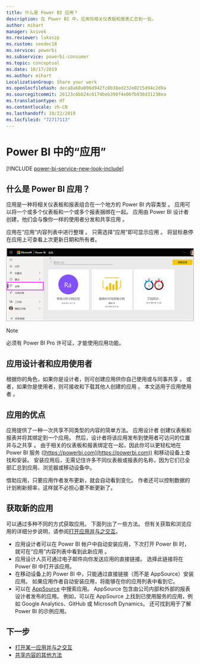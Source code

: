 ```yaml
---
title: 什么是 Power BI 应用？
description: 在 Power BI 中，应用将相关仪表板和报表汇总到一处。
author: mihart
manager: kvivek
ms.reviewer: lukaszp
ms.custom: seodec18
ms.service: powerbi
ms.subservice: powerbi-consumer
ms.topic: conceptual
ms.date: 10/17/2019
ms.author: mihart
LocalizationGroup: Share your work
ms.openlocfilehash: deca8a60a006d942fc8b38ed232e0215d94c2d9a
ms.sourcegitcommit: 26123c6bb24c8174beb390f4e06fb938d31238ea
ms.translationtype: HT
ms.contentlocale: zh-CN
ms.lasthandoff: 10/22/2019
ms.locfileid: "72717113"
---
```

# <a name="apps-in-power-bi"></a>Power BI 中的“应用”

[!INCLUDE [power-bi-service-new-look-include](../includes/power-bi-service-new-look-include.md)]

## <a name="what-is-a-power-bi-app"></a>什么是 Power BI 应用？
应用是一种将相关仪表板和报表组合在一个地方的 Power BI 内容类型  。 应用可以将一个或多个仪表板和一个或多个报表捆绑在一起。 应用由 Power BI 设计者创建，他们会与像你一样的使用者分发和共享应用   。 

应用在“应用”内容列表中进行整理  。 只需选择“应用”即可显示应用  。 将鼠标悬停在应用上可查看上次更新日期和所有者。 

![Power BI 中的“应用”](./media/end-user-apps/power-bi-apps.png)

> [!NOTE]
> 必须有 Power BI Pro 许可证，才能使用应用功能。 <!-- add link to how to figure out your license -->

## <a name="app-designers-and-app-consumers"></a>应用设计者和应用使用者
根据你的角色，如果你是设计者，则可创建应用供你自己使用或与同事共享  。 或者，如果你是使用者，则可接收和下载其他人创建的应用  。 本文适用于应用使用者  。

## <a name="advantages-of-apps"></a>应用的优点
应用提供了一种一次共享不同类型的内容的简单方法。 应用设计者  创建仪表板和报表并将其绑定到一个应用。 然后，设计者将该应用发布到使用者可访问的位置并与之共享   。 由于相关的仪表板和报表绑定在一起，因此你可以更轻松地在 Power BI 服务 ([https://powerbi.com](https://powerbi.com)) 和移动设备上查找和安装。 安装应用后，无需记住许多不同仪表板或报表的名称，因为它们已全部汇总到应用、浏览器或移动设备中。

借助应用，只要应用作者发布更新，就会自动看到变化。 作者还可以控制数据的计划刷新频率，这样就不必担心要不断更新了。 

<!-- add conceptual art -->
## <a name="get-a-new-app"></a>获取新的应用
可以通过多种不同的方式获取应用。 下面列出了一些方法。  但有关获取和浏览应用的详细分步说明，请参阅[打开应用并与之交互](end-user-app-view.md)。

- 应用设计者可以在 Power BI 帐户中自动安装应用，下次打开 Power BI 时，就可在“应用”内容列表中看到此新应用  。 
- 应用设计人员可通过电子邮件向你发送应用的直接链接。 选择此链接将在 Power BI 中打开该应用。
- 在移动设备上的 Power BI 中，只能通过直接链接（而不是 AppSource）安装应用。 如果应用作者自动安装应用，将能够在你的应用列表中看到它。
- 可以在 [AppSource](https://appsource.microsoft.com) 中搜索应用。 AppSource 包含由公司内部和外部的报表设计者发布的应用。 例如，可以在 AppSource 上找到已使用服务的应用，例如 Google Analytics、GitHub 或 Microsoft Dynamics。 还可找到用于了解 Power BI 的示例应用。  


## <a name="next-step"></a>下一步
* [打开某一应用并与之交互](end-user-app-view.md)
* [共享内容的其他方法](end-user-shared-with-me.md)

